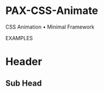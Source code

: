 # PAX-CSS-Animate
CSS Animation • Minimal Framework

EXAMPLES

<h1 class='animate fade length-50'>Header</h1>
<h2 class='animate fade length-50 delay-10'>Sub Head</h1>

